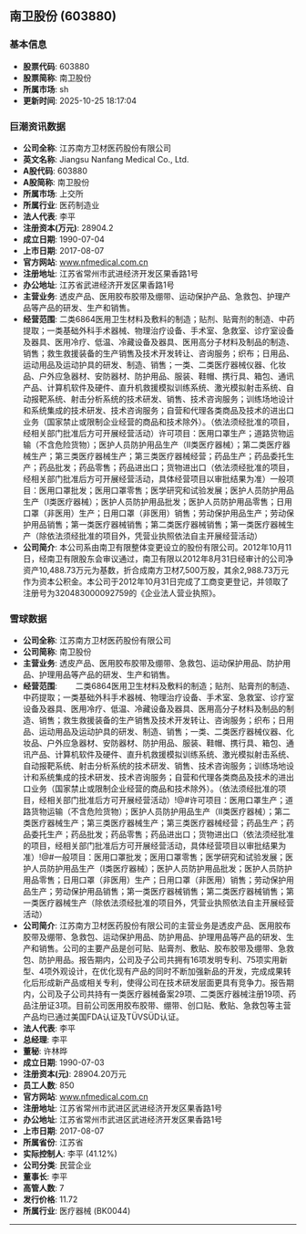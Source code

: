## 南卫股份 (603880)

### 基本信息

- **股票代码**: 603880
- **股票简称**: 南卫股份
- **所属市场**: sh
- **更新时间**: 2025-10-25 18:17:04

### 巨潮资讯数据

- **公司全称**: 江苏南方卫材医药股份有限公司
- **英文名称**: Jiangsu Nanfang Medical Co., Ltd.
- **A股代码**: 603880
- **A股简称**: 南卫股份
- **所属市场**: 上交所
- **所属行业**: 医药制造业
- **法人代表**: 李平
- **注册资本(万元)**: 28904.2
- **成立日期**: 1990-07-04
- **上市日期**: 2017-08-07
- **官方网站**: www.nfmedical.com.cn
- **注册地址**: 江苏省常州市武进经济开发区果香路1号
- **办公地址**: 江苏省武进经济开发区果香路1号
- **主营业务**: 透皮产品、医用胶布胶带及绷带、运动保护产品、急救包、护理产品等产品的研发、生产和销售。
- **经营范围**: 二类6864医用卫生材料及敷料的制造；贴剂、贴膏剂的制造、中药提取；一类基础外科手术器械、物理治疗设备、手术室、急救室、诊疗室设备及器具、医用冷疗、低温、冷藏设备及器具、医用高分子材料及制品的制造、销售；救生救援装备的生产销售及技术开发转让、咨询服务；织布；日用品、运动用品及运动护具的研发、制造、销售；一类、二类医疗器械仪器、化妆品、户外应急器材、安防器材、防护用品、服装、鞋帽、携行具、箱包、通讯产品、计算机软件及硬件、直升机救援模拟训练系统、激光模拟射击系统、自动报靶系统、射击分析系统的技术研发、销售、技术咨询服务；训练场地设计和系统集成的技术研发、技术咨询服务；自营和代理各类商品及技术的进出口业务（国家禁止或限制企业经营的商品和技术除外）。（依法须经批准的项目，经相关部门批准后方可开展经营活动）许可项目：医用口罩生产；道路货物运输（不含危险货物）；医护人员防护用品生产（Ⅱ类医疗器械）；第二类医疗器械生产；第三类医疗器械生产；第三类医疗器械经营；药品生产；药品委托生产；药品批发；药品零售；药品进出口；货物进出口（依法须经批准的项目，经相关部门批准后方可开展经营活动，具体经营项目以审批结果为准）一般项目：医用口罩批发；医用口罩零售；医学研究和试验发展；医护人员防护用品生产（Ⅰ类医疗器械）；医护人员防护用品批发；医护人员防护用品零售；日用口罩（非医用）生产；日用口罩（非医用）销售；劳动保护用品生产；劳动保护用品销售；第一类医疗器械销售；第二类医疗器械销售；第一类医疗器械生产（除依法须经批准的项目外，凭营业执照依法自主开展经营活动）
- **公司简介**: 本公司系由南卫有限整体变更设立的股份有限公司。2012年10月11日，经南卫有限股东会审议通过，南卫有限以2012年8月31日经审计的公司净资产10,488.73万元为基数，折合成南方卫材7,500万股，其余2,988.73万元作为资本公积金。本公司于2012年10月31日完成了工商变更登记，并领取了注册号为320483000092759的《企业法人营业执照》。

### 雪球数据

- **公司全称**: 江苏南方卫材医药股份有限公司
- **公司简称**: 南卫股份
- **主营业务**: 透皮产品、医用胶布胶带及绷带、急救包、运动保护用品、防护用品、护理用品等产品的研发、生产和销售。
- **经营范围**: 　　二类6864医用卫生材料及敷料的制造；贴剂、贴膏剂的制造、中药提取；一类基础外科手术器械、物理治疗设备、手术室、急救室、诊疗室设备及器具、医用冷疗、低温、冷藏设备及器具、医用高分子材料及制品的制造、销售；救生救援装备的生产销售及技术开发转让、咨询服务；织布；日用品、运动用品及运动护具的研发、制造、销售；一类、二类医疗器械仪器、化妆品、户外应急器材、安防器材、防护用品、服装、鞋帽、携行具、箱包、通讯产品、计算机软件及硬件、直升机救援模拟训练系统、激光模拟射击系统、自动报靶系统、射击分析系统的技术研发、销售、技术咨询服务；训练场地设计和系统集成的技术研发、技术咨询服务；自营和代理各类商品及技术的进出口业务（国家禁止或限制企业经营的商品和技术除外）。（依法须经批准的项目，经相关部门批准后方可开展经营活动）!@#许可项目：医用口罩生产；道路货物运输（不含危险货物）；医护人员防护用品生产（Ⅱ类医疗器械）；第二类医疗器械生产；第三类医疗器械生产；第三类医疗器械经营；药品生产；药品委托生产；药品批发；药品零售；药品进出口；货物进出口（依法须经批准的项目，经相关部门批准后方可开展经营活动，具体经营项目以审批结果为准）!@#一般项目：医用口罩批发；医用口罩零售；医学研究和试验发展；医护人员防护用品生产（Ⅰ类医疗器械）；医护人员防护用品批发；医护人员防护用品零售；日用口罩（非医用）生产；日用口罩（非医用）销售；劳动保护用品生产；劳动保护用品销售；第一类医疗器械销售；第二类医疗器械销售；第一类医疗器械生产（除依法须经批准的项目外，凭营业执照依法自主开展经营活动）
- **公司简介**: 江苏南方卫材医药股份有限公司的主营业务是透皮产品、医用胶布胶带及绷带、急救包、运动保护用品、防护用品、护理用品等产品的研发、生产和销售。公司的主要产品是创可贴、贴膏剂、敷贴、胶布胶带及绷带、急救包、防护用品。报告期内，公司及子公司共拥有16项发明专利、75项实用新型、4项外观设计，在优化现有产品的同时不断加强新品的开发，完成成果转化后形成新产品或相关专利，使得公司在技术研发层面更具有竞争力。报告期内，公司及子公司共持有一类医疗器械备案29项、二类医疗器械注册19项、药品注册证3项。目前公司医用胶布胶带、绷带、创口贴、敷贴、急救包等主营产品均已通过美国FDA认证及TÜVSÜD认证。
- **法人代表**: 李平
- **总经理**: 李平
- **董秘**: 许林晔
- **成立日期**: 1990-07-03
- **注册资本(元)**: 28904.20万元
- **员工人数**: 850
- **官方网站**: www.nfmedical.com.cn
- **注册地址**: 江苏省常州市武进区武进经济开发区果香路1号
- **办公地址**: 江苏省常州市武进区武进经济开发区果香路1号
- **上市日期**: 2017-08-07
- **所属省份**: 江苏省
- **实际控制人**: 李平 (41.12%)
- **公司分类**: 民营企业
- **董事长**: 李平
- **高管人数**: 7
- **发行价格**: 11.72
- **所属行业**: 医疗器械 (BK0044)

---